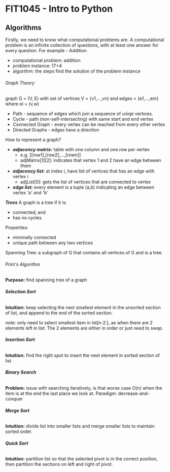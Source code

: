 # FIT1045 - Intro to Python
## Algorithms
Firstly, we need to know what computational problems are. A computational problem is an infinite collection of questions, with at least one answer for every question.
For example - Addition
- computational problem: addition
- problem instance: 17+4
- algorithm: the steps find the solution of the problem instance 

###### Graph Theory
graph G = (V, E) with set of vertices V = {v1,...,vn) and edges = {e1,...,em} where ei = (v,w)

- Path - sequence of edges which join a sequence of uniqe vertices.
- Cycle - path (non-self-intersecting) with same start and end vertex
- Connected Graph - every vertex can be reached from every other vertex
- Directed Graphs - edges have a direction

How to represent a graph?
- ***adjacency matrix:*** table with one column and one row per vertex
  - e.g. [[row1],[row2],...,[rown]]  
  - adjMatrix[1][2]: indicates that vertex 1 and 2 have an edge between them
- ***adjacency list:*** at index i, have list of vertices that has an edge with vertex i
  - adjList[0]: gets the list of vertices that are connected to vertex 
- ***edge list:*** every element is a tuple (a,b) indicating an edge between vertex 'a' and 'b'
  
***Trees***
A graph is a tree if it is:
- connected; and
- has no cycles

Properties:
- minimally connected
- unique path between any two vertices

Spanning Tree: a subgraph of G that contains all vertices of G and is a tree.

###### Prim's Algorithm
**Purpose:** find spanning tree of a graph

###### **Selection Sort**
**Intuition:** keep selecting the next smallest element in the unsorted section of list, and append to the end of the sorted section.

note: only need to select smallest item in lst[n-2:], as when there are 2 elements left in list. The 2 elements are either in order or just need to swap.

###### **Insertion Sort**
**Intuition:** find the right spot to insert the next element in sorted section of list

###### **Binary Search**
**Problem:** issue with searching iteratively, is that worse case O(n) when the item is at the end the last place we look at.
Paradigm: decrease-and-conquer

###### **Merge Sort**
**Intuition:** divide list into smaller lists and merge smaller lists to maintain sorted order.

###### **Quick Sort**
**Intuition:** partition list so that the selected pivot is in the correct position, then partition the sections on left and right of pivot.


 
